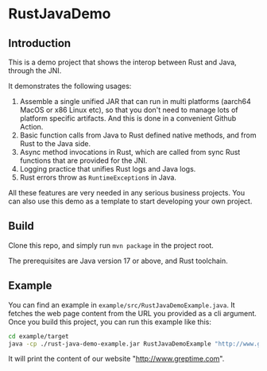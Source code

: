 # RustJavaDemo

## Introduction

This is a demo project that shows the interop between Rust and Java, through the JNI. 

It demonstrates the following usages:

1. Assemble a single unified JAR that can run in multi platforms (aarch64 MacOS or x86 Linux etc), so that you don't need to manage lots of platform specific artifacts. And this is done in a convenient Github Action.
2. Basic function calls from Java to Rust defined native methods, and from Rust to the Java side.
3. Async method invocations in Rust, which are called from sync Rust functions that are provided for the JNI.
4. Logging practice that unifies Rust logs and Java logs.
5. Rust errors throw as `RuntimeException`s in Java.

All these features are very needed in any serious business projects. You can also use this demo as a template to start developing your own project.

## Build

Clone this repo, and simply run `mvn package` in the project root. 

The prerequisites are Java version 17 or above, and Rust toolchain.

## Example

You can find an example in `example/src/RustJavaDemoExample.java`. It fetches the web page content from the URL you provided as a cli argument. Once you build this project, you can run this example like this:

```bash
cd example/target
java -cp ./rust-java-demo-example.jar RustJavaDemoExample "http://www.greptime.com"
```

It will print the content of our website "http://www.greptime.com".

